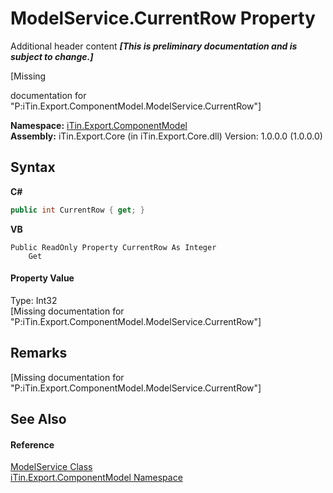 # ModelService.CurrentRow Property 
Additional header content _**\[This is preliminary documentation and is subject to change.\]**_

\[Missing <summary> documentation for "P:iTin.Export.ComponentModel.ModelService.CurrentRow"\]

**Namespace:**&nbsp;<a href="55171ca4-890c-0ab2-e812-efe82bc0b686">iTin.Export.ComponentModel</a><br />**Assembly:**&nbsp;iTin.Export.Core (in iTin.Export.Core.dll) Version: 1.0.0.0 (1.0.0.0)

## Syntax

**C#**<br />
``` C#
public int CurrentRow { get; }
```

**VB**<br />
``` VB
Public ReadOnly Property CurrentRow As Integer
	Get
```


#### Property Value
Type: Int32<br />\[Missing <value> documentation for "P:iTin.Export.ComponentModel.ModelService.CurrentRow"\]

## Remarks
\[Missing <remarks> documentation for "P:iTin.Export.ComponentModel.ModelService.CurrentRow"\]

## See Also


#### Reference
<a href="f213397c-98d2-e1a7-3dad-4b15918fbe84">ModelService Class</a><br /><a href="55171ca4-890c-0ab2-e812-efe82bc0b686">iTin.Export.ComponentModel Namespace</a><br />